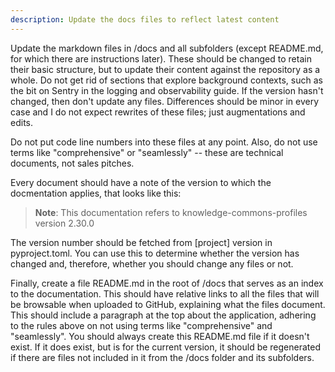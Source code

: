 ```yaml
---
description: Update the docs files to reflect latest content
---
```


Update the markdown files in /docs and all subfolders (except README.md, for which there are instructions later). These should be changed to retain their basic structure, but to update their content against the repository as a whole. Do not get rid of sections that explore background contexts, such as the bit on Sentry in the logging and observability guide. If the version hasn't changed, then don't update any files. Differences should be minor in every case and I do not expect rewrites of these files; just augmentations and edits.

Do not put code line numbers into these files at any point. Also, do not use terms like "comprehensive" or "seamlessly" -- these are technical documents, not sales pitches.

Every document should have a note of the version to which the docmentation applies, that looks like this:

> **Note**: This documentation refers to knowledge-commons-profiles version 2.30.0

The version number should be fetched from [project] version in pyproject.toml. You can use this to determine whether the version has changed and, therefore, whether you should change any files or not.

Finally, create a file README.md in the root of /docs that serves as an index to the documentation. This should have relative links to all the files that will be browsable when uploaded to GitHub, explaining what the files document. This should include a paragraph at the top about the application, adhering to the rules above on not using terms like "comprehensive" and "seamlessly". You should always create this README.md file if it doesn't exist. If it does exist, but is for the current version, it should be regenerated if there are files not included in it from the /docs folder and its subfolders.
